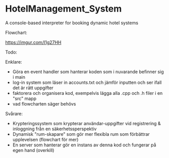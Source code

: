 # HotelManagement_System
A console-based interpreter for booking dynamic hotel systems


Flowchart:

https://imgur.com/I1g27HH


Todo:

Enklare:

- Göra en event handler som hanterar koden som i nuvarande befinner sig i main
- log-in system som läser in accounts.txt och jämför inputten och ser ifall det är rätt uppgifter
- faktorera och organisera kod, exempelvis lägga alla .cpp och .h filer i en "src" mapp
- vad flowcharten säger behövs


Svårare:

- Krypteringssystem som krypterar användar-uppgifter vid registrering & inloggning från en säkerhetssperspektiv
- Dynamisk "rum-skapare" som gör mer flexibla rum som förbättrar upplevelsen (flowchart för mer)
- En server som hanterar gör en instans av denna kod och fungerar på egen hand (overkill)
